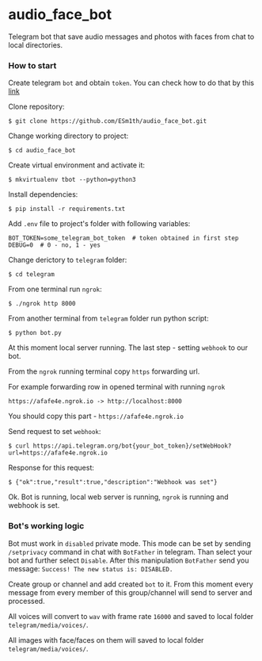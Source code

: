 # audio_face_bot
Telegram bot that save audio messages and photos with faces from chat to local directories.

### How to start
Create telegram `bot` and obtain `token`. You can check how to do that by this [link](https://core.telegram.org/bots#6-botfather)

Clone repository:
```
$ git clone https://github.com/ESm1th/audio_face_bot.git
```

Change working directory to project:
```
$ cd audio_face_bot
```

Create virtual environment and activate it:
```
$ mkvirtualenv tbot --python=python3
```

Install dependencies:
```
$ pip install -r requirements.txt
```

Add `.env` file to project's folder with following variables:
```
BOT_TOKEN=some_telegram_bot_token  # token obtained in first step
DEBUG=0  # 0 - no, 1 - yes 
```

Change derictory to `telegram` folder:
```
$ cd telegram
```

From one terminal run `ngrok`:
```
$ ./ngrok http 8000
```

From another terminal from `telegram` folder run python script:
```
$ python bot.py
```

At this moment local server running. The last step - setting `webhook` to our bot.

From the `ngrok` running terminal copy `https` forwarding url.

For example forwarding row in opened terminal with running `ngrok`
```
https://afafe4e.ngrok.io -> http://localhost:8000
```
You should copy this part - `https://afafe4e.ngrok.io`

Send request to set `webhook`:
```
$ curl https://api.telegram.org/bot{your_bot_token}/setWebHook?url=https://afafe4e.ngrok.io
```

Response for this request:
```
$ {"ok":true,"result":true,"description":"Webhook was set"}
```
Ok. Bot is running, local web server is running, `ngrok` is running and webhook is set.

### Bot's working logic
Bot must work in `disabled` private mode.
This mode can be set by sending `/setprivacy` command in chat with `BotFather` in telegram. Than select your bot and further select `Disable`. After this manipulation `BotFather` send you message: `Success! The new status is: DISABLED.`

Create group or channel and add created `bot` to it. From this moment every message from every member of this group/channel will send to server and processed.

All voices will convert to `wav` with frame rate `16000` and saved to local folder `telegram/media/voices/`.

All images with face/faces on them will saved to local folder `telegram/media/voices/`. 
